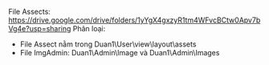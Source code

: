 File Assects: https://drive.google.com/drive/folders/1yYgX4gxzyR1tm4WFvcBCtw0Apv7bVg4e?usp=sharing
Phân loại:
- File Assect nằm trong Duan1\User\view\layout\assets
- File ImgAdmin: Duan1\Admin\Image và Duan1\Admin\Images
